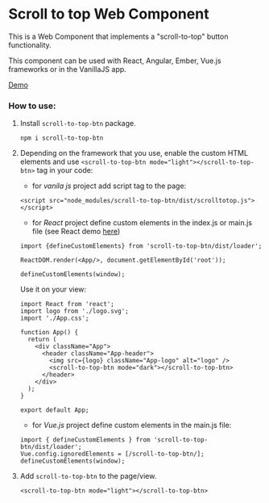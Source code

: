 # Scroll to top Web Component

This is a Web Component that implements a "scroll-to-top" button functionality.

This component can be used with React, Angular, Ember, Vue.js
frameworks or in the VanillaJS app.

[Demo](https://annmirosh.github.io/scroll-to-top/)

### How to use:

1. Install ```scroll-to-top-btn``` package.

    `npm i scroll-to-top-btn`

2. Depending on the framework that you use, enable the custom HTML elements and use ```<scroll-to-top-btn mode="light"></scroll-to-top-btn>``` tag in your code:

    - for *vanila js* project add script tag to the page:

    ```<script src="node_modules/scroll-to-top-btn/dist/scrolltotop.js"></script>```

    - for *React* project define custom elements in the index.js or main.js file
    (see React demo [here](https://github.com/annmirosh/scroll-to-top-demos/tree/master/react-demo))

    ```
    import {defineCustomElements} from 'scroll-to-top-btn/dist/loader';

    ReactDOM.render(<App/>, document.getElementById('root'));

    defineCustomElements(window);
    ```

    Use it on your view:

    ```
    import React from 'react';
    import logo from './logo.svg';
    import './App.css';

    function App() {
      return (
        <div className="App">
          <header className="App-header">
            <img src={logo} className="App-logo" alt="logo" />
            <scroll-to-top-btn mode="dark"></scroll-to-top-btn>
          </header>
        </div>
      );
    }

    export default App;
    ```

    - for *Vue.js* project define custom elements in the main.js file:

    ```
    import { defineCustomElements } from 'scroll-to-top-btn/dist/loader';
    Vue.config.ignoredElements = [/scroll-to-top-btn/];
    defineCustomElements(window);
    ```

3. Add ```scroll-to-top-btn``` to the page/view.

    ```
    <scroll-to-top-btn mode="light"></scroll-to-top-btn>
    ```